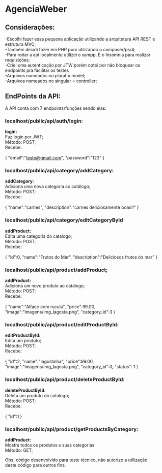 # AgenciaWeber

## Considerações:

-Escolhi fazer essa pequena aplicação utilizando a arquitetura API REST e estrutura MVC;<br/>
-Também decidi fazer em PHP puro utilizando o composer/psr4;<br/>
-Para rodar a api localmente utilizei o xampp. E o Insomnia para realizar requisições;<br />
-Criei uma autenticação por JTW porém optei por não bloquear os endpoints pra facilitar os testes</br>
-Arquivos nomeados no plural = model;<br/>
-Arquivos nomeados no singular = controller;



## EndPoints da API:

A API conta com 7 endpoints/funções sendo elas:

### localhost/public/api/auth/login:

**login:** <br/>
Faz login por JWT;<br/>
Método: POST;<br/>
Recebe:<br/><br/>
{
	"email":"teste@gmail.com",
	"password":"123"
}

### localhost/public/api/category/addCategory:

**addCategory:** <br/>
Adiciona uma nova categoria ao catálogo;<br/>
Método: POST;<br/>
Recebe:<br/><br/>
{
	"name":"carnes",
	"description":"carnes deliciosamente boas!!"
}

### localhost/public/api/category/editCategoryById

**addProduct:** <br/>
Edita uma categoria do catalogo;<br/>
Método: POST;<br/>
Recebe:<br/><br/>
{
	"id":0,
	"name":"Frutos do Mar",
	"description":"Deliciosos frutos do mar"
}


### localhost/public/api/product/addProduct;

**addProduct:** <br/>
Adiciona um novo produto ao catalogo;<br/>
Método: POST;<br/>
Recebe:<br/><br/>
{
	"name":"Alface com rucula",
	"price":99.00,
	"image":"imagens/img_lagosta.png",
	"category_id":3
}

### localhost/public/api/product/editProductById:

**editProductById:** <br/>
Edita um produto;<br/>
Método: POST;<br/>
Recebe:<br/><br/>
{
	"id":2,
	"name":"lagostinha",
	"price":99.00,
	"image":"imagens/img_lagosta.png",
	"category_id":0,
	"status": 1
}


### localhost/public/api/product/deleteProductById:

**deleteProductById:** <br/>
Deleta um produto do catalogo;<br/>
Método: POST;<br/>
Recebe:<br/><br/>
{
	"id":1
}

### localhost/public/api/product/getProductsByCategory:

**addProduct:** <br/>
Mostra todos os produtos e suas categorias<br/>
Método: GET;





Obs: código desenvolvido para teste técnico, não autorizo a utilização deste código para outros fins.
